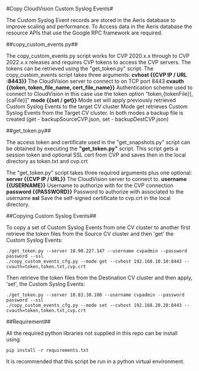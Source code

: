 #Copy CloudVision Custom Syslog Events#

The Custom Syslog Event records are stored in the Aeris database to improve scaling and performance. 
To Access data in the Aeris database the resource APIs that use the Google RPC framework are required.

##copy_custom_events.py##

The copy_custom_events.py script works for CVP 2020.x.x through to CVP 2022.x.x releases and requires CVP tokens to access the CVP servers. 
The tokens can be retrieved using the "get_token.py" script. 
The copy_custom_events script takes three arguments:
        **cvhost {{CVP IP / URL :8443}}** The CloudVision server to connect to on TCP port 8443
        **cvauth {{token, token_file_name, cert_file_name}}** Authentication scheme used to connect to CloudVision in this case use the token option
                                                              "token,{tokenFile}[,{caFile}]"
        **mode {{set / get}}** Mode set will apply previously retrieved Custom Syslog Events to the target CV cluster
                               Mode get retrieves Custom Syslog Events from the Target CV cluster.
                               In both modes a backup file is created (get - backupSourceCVP.json, set - backupDestCVP.json)

##get_token.py##

The access token and certificate used in the "get_snapshots.py" script can be obtained by executing the **"get_token.py"** script. This script gets a session token and optional SSL cert from CVP and saves then in the local directory as token.txt and cvp.crt

The "get_token.py" script takes three required arguments plus one optional:
      **server {{CVP IP / URL}}** The CloudVision server to connect to.
      **username {{USERNAME}}** Username to authorize with for the CVP connection
      **password {{PASSWORD}}** Password to authorize with associated to the username
      **ssl** Save the self-signed certificate to cvp.crt in the local directory.

##Copying Custom Syslog Events##

To copy a set of Custom Syslog Events from one CV cluster to another first retrieve the token files from the Source CV cluster and then 'get' the Custom Syslog Events:

```
./get_token.py --server 10.90.227.147 --username cvpadmin --password password --ssl
./copy_custom_events_cfg.py --mode get --cvhost 192.168.10.10:8443 --cvauth=token,token.txt,cvp.crt
```

Then retrieve the token files from the Destination CV cluster and then apply, 'set', the Custom Syslog Events:

```
./get_token.py --server 10.83.30.100 --username cvpadmin --password password --ssl
./copy_custom_events_cfg.py --mode set --cvhost 192.168.20.20:8443 --cvauth=token,token.txt,cvp.crt
```

##Requirement##

All the required python libraries not supplied in this repo can be install using:

```
pip install -r requirements.txt
```

It is recommended that this script be run in a python virtual environment.